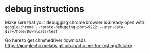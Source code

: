 # debug instructions

Make sure that your debugging chrome browser is already open with:
`google-chrome --remote-debugging-port=9222 --user-data-dir=/home/Downloads/test`

Go here to get chromedriver downloads: https://googlechromelabs.github.io/chrome-for-testing/#stable